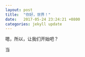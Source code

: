 ```yaml
---
layout: post
title:  "你好，世界！"
date:   2017-05-24 23:24:21 +0800
categories: jekyll update
---
```


嗯，所以，让我们开始吧？

当
